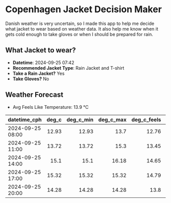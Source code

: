 
# Copenhagen Jacket Decision Maker

Danish weather is very uncertain, so I made this app to help me decide what jacket to wear based on weather data. 
It also help me know when it gets cold enough to take gloves or when I should be prepared for rain.

## What Jacket to wear?

- **Datetime**: 2024-09-25 07:42
- **Recommended Jacket Type**: Rain Jacket and T-shirt
- **Take a Rain Jacket?** Yes
- **Take Gloves?** No

## Weather Forecast
- Avg Feels Like Temperature: 13.9 °C

| datetime_cph     |   deg_c |   deg_c_min |   deg_c_max |   deg_c_feels | weather   | wind   | rain   |
|:-----------------|--------:|------------:|------------:|--------------:|:----------|:-------|:-------|
| 2024-09-25 08:00 |   12.93 |       12.93 |       13.7  |         12.76 | Clouds    | High   | None   |
| 2024-09-25 11:00 |   13.72 |       13.72 |       15.3  |         13.45 | Rain      | High   | Low    |
| 2024-09-25 14:00 |   15.1  |       15.1  |       16.18 |         14.65 | Rain      | High   | Low    |
| 2024-09-25 17:00 |   15.32 |       15.32 |       15.32 |         14.79 | Rain      | High   | Low    |
| 2024-09-25 20:00 |   14.28 |       14.28 |       14.28 |         13.8  | Rain      | Medium | Low    |
        